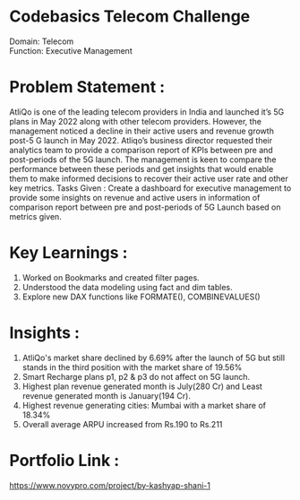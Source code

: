 # Codebasics Telecom Challenge

Domain: Telecom   
Function: Executive Management

# Problem Statement : 
AtliQo is one of the leading telecom providers in India and launched it’s 5G plans in May 2022 along with other telecom providers.
However, the management noticed a decline in their active users and revenue growth post-5 G launch in May 2022. Atliqo’s business director requested their analytics team to provide a comparison report of KPIs between pre and post-periods of the 5G launch. The management is keen to compare the performance between these periods and get insights that would enable them to make informed decisions to recover their active user rate and other key metrics.
Tasks Given :
Create a dashboard for executive management to provide some insights on revenue and active users in information of comparison report between pre and post-periods of 5G Launch based on metrics given.

# Key Learnings :
1. Worked on Bookmarks and created filter pages.
2. Understood the data modeling using fact and dim tables.
3. Explore new DAX functions like FORMATE(), COMBINEVALUES()

# Insights :
1. AtliQo's market share declined by 6.69% after the launch of 5G but still stands in the third position with the market share of 19.56%
2. Smart Recharge plans p1, p2 & p3 do not affect on 5G launch.
3. Highest plan revenue generated month is July(280 Cr) and Least revenue generated month is January(194 Cr).
4. Highest revenue generating cities: Mumbai with a market share of 18.34%
5. Overall average ARPU increased from Rs.190 to Rs.211

# Portfolio Link : 
https://www.novypro.com/project/by-kashyap-shani-1
